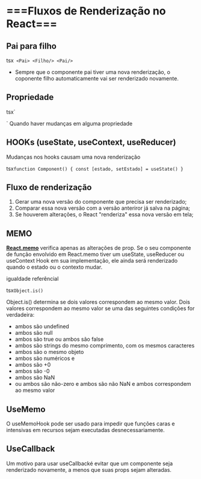 # ===Fluxos de Renderização no React===

## Pai para filho

tsx`
<Pai>
   <Filho/>
<Pai/>`

- Sempre que o componente pai tiver uma nova renderização, o coponente filho automaticamente vai ser renderizado novamente.

## Propriedade

tsx`
<Pai>
   <Filho title="title"/>
<Pai/>

`
Quando haver mudanças em alguma propriedade 

## HOOKs (useState, useContext, useReducer)

Mudanças nos hooks causam uma nova renderização

tsx`
function Component() {
	const [estado, setEstado] = useState()
}
`

## Fluxo de renderização
1. Gerar uma nova versão do componente que precisa ser renderizado;
2. Comparar essa nova versão com a versão anteriror já salva na página;
3. Se houverem alterações, o React "renderiza" essa nova versão em tela;

## MEMO

 <strong>
 <a href="https://pt-br.reactjs.org/docs/react-api.html">React.memo</a></strong> verifica apenas as alterações de prop. Se o seu componente de função envolvido em React.memo tiver um useState, useReducer ou useContext Hook em sua implementação, ele ainda será renderizado quando o estado ou o contexto mudar.


igualdade referêncial

tsx`
Object.is()
`

Object.is() determina se dois valores correspondem ao mesmo valor. Dois valores correspondem ao mesmo valor se uma das seguintes condições for verdadeira:

- ambos são undefined
- ambos são null
- ambos são true ou ambos são false
- ambos são strings do mesmo comprimento, com os mesmos caracteres
- ambos são o mesmo objeto
- ambos são numéricos e
- ambos são +0
- ambos são -0
- ambos são NaN
- ou ambos são não-zero e ambos são não NaN e ambos correspondem ao mesmo valor

## UseMemo

O useMemoHook pode ser usado para impedir que funções caras e intensivas em recursos sejam executadas desnecessariamente.

## UseCallback

Um motivo para usar useCallbacké evitar que um componente seja renderizado novamente, a menos que suas props sejam alteradas.